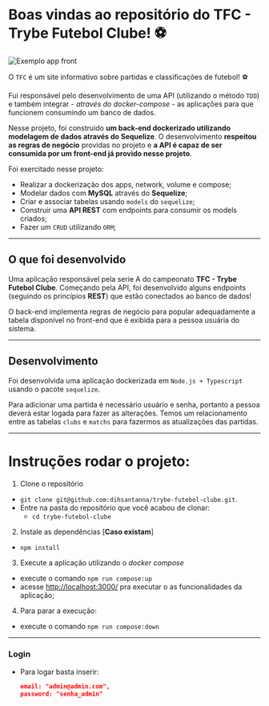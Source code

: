 # Boas vindas ao repositório do TFC - Trybe Futebol Clube! ⚽️

![Exemplo app front](./front-example.png)

O `TFC` é um site informativo sobre partidas e classificações de futebol! ⚽️

Fui responsável pelo desenvolvimento de uma API (utilizando o método `TDD`) e também integrar *- através do docker-compose -* as aplicações para que funcionem consumindo um banco de dados.

Nesse projeto, foi construido **um back-end dockerizado utilizando modelagem de dados através do Sequelize**. O desenvolvimento **respeitou as regras de negócio** providas no projeto e **a API é capaz de ser consumida por um front-end já provido nesse projeto**.

Foi exercitado nesse projeto:

 - Realizar a dockerização dos apps, network, volume e compose;
 - Modelar dados com **MySQL** através do **Sequelize**;
 - Criar e associar tabelas usando `models` do `sequelize`;
 - Construir uma **API REST** com endpoints para consumir os models criados;
 - Fazer um `CRUD` utilizando `ORM`;

---

## O que foi desenvolvido

Uma aplicação responsável pela serie A do campeonato __TFC - Trybe Futebol Clube__. Começando pela API, foi desenvolvido alguns endpoints (seguindo os princípios **REST**) que estão conectados ao banco de dados!

O back-end implementa regras de negócio para popular adequadamente a tabela disponível no front-end que é exibida para a pessoa usuária do sistema.

---

## Desenvolvimento

Foi desenvolvida uma aplicação dockerizada em `Node.js + Typescript` usando o pacote `sequelize`.

Para adicionar uma partida é necessário usuário e senha, portanto a pessoa deverá estar logada para fazer as alterações. Temos um relacionamento entre as tabelas `clubs` e `matchs` para fazermos as atualizações das partidas.

---

# Instruções rodar o projeto:

1. Clone o repositório
  * `git clone git@github.com:dihsantanna/trybe-futebol-clube.git`.
  * Entre na pasta do repositório que você acabou de clonar:
    * `cd trybe-futebol-clube`

2. Instale as dependências [**Caso existam**]
  * `npm install`

3. Execute a aplicação utilizando o *docker compose*
  * execute o comando `npm run compose:up`
  * acesse [http://localhost:3000/](http://localhost:3000/) pra executar o as funcionalidades da aplicação;

4. Para parar a execução:
  * execute o comando `npm run compose:down` 
---

### Login

- Para logar basta inserir:
  ```json
  email: "admin@admin.com",
  password: "senha_admin"
  ```